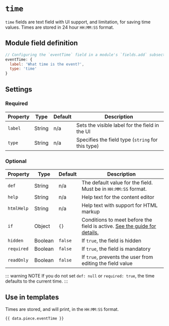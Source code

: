# `time`

`time` fields are text field with UI support, and limitation, for saving time values. Times are stored in 24 hour `HH:MM:SS` format.

## Module field definition

```javascript
// Configuring the `eventTime` field in a module's `fields.add` subsection:
eventTime: {
  label: 'What time is the event?',
  type: 'time'
}
```

## Settings

### Required

|  Property | Type   | Default | Description |
|-----------|-----------|-----------|-----------|
|`label` | String | n/a | Sets the visible label for the field in the UI |
|`type` | String | n/a | Specifies the field type (`string` for this type) |

### Optional

|  Property | Type   | Default | Description |
|-----------|-----------|-----------|-----------|
|`def` | String | n/a | The default value for the field. Must be in `HH:MM:SS` format. |
|`help` | String | n/a | Help text for the content editor |
|`htmlHelp` | String | n/a | Help text with support for HTML markup |
|`if` | Object | `{}` | Conditions to meet before the field is active. [See the guide for details.](/guide/conditional-fields) |
|`hidden` | Boolean | `false` | If `true`, the field is hidden |
|`required` | Boolean | `false` | If `true`, the field is mandatory |
|`readOnly` | Boolean | `false` | If `true`, prevents the user from editing the field value |

<!-- TODO: The following settings are likely to return, but are not yet implemented. -->
<!-- |contextual | Boolean | false | If `true`, it will prevent the field from appearing in the editor modal | -->

::: warning NOTE
If you do not set `def: null` or `required: true`, the time defaults to the current time.
:::

## Use in templates

Times are stored, and will print, in the `HH:MM:SS` format.

```django
{{ data.piece.eventTime }}
```
